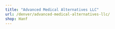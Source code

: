 ```yaml
---
title: "Advanced Medical Alternatives LLC"
url: /denver/advanced-medical-alternatives-llc/
shop: Hanf
---
```

